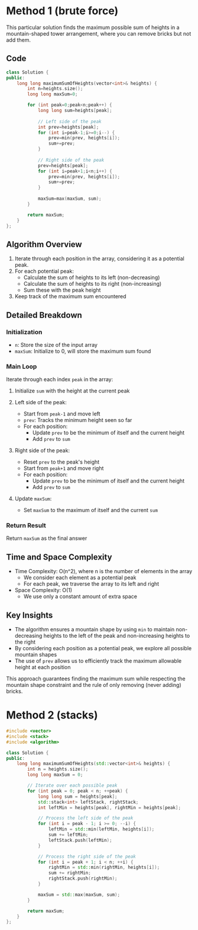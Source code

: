 # Method 1 (brute force)

This particular solution finds the maximum possible sum of heights in a mountain-shaped tower arrangement, where you can remove bricks but not add them.

## Code
```cpp
class Solution {
public:
    long long maximumSumOfHeights(vector<int>& heights) {
        int n=heights.size();
        long long maxSum=0;

        for (int peak=0;peak<n;peak++) {
            long long sum=heights[peak];
            
            // Left side of the peak
            int prev=heights[peak];
            for (int i=peak-1;i>=0;i--) {
                prev=min(prev, heights[i]);
                sum+=prev;
            }
            
            // Right side of the peak
            prev=heights[peak];
            for (int i=peak+1;i<n;i++) {
                prev=min(prev, heights[i]);
                sum+=prev;
            }
            
            maxSum=max(maxSum, sum);
        }

        return maxSum;
    }
};
```

## Algorithm Overview

1. Iterate through each position in the array, considering it as a potential peak.
2. For each potential peak:
   - Calculate the sum of heights to its left (non-decreasing)
   - Calculate the sum of heights to its right (non-increasing)
   - Sum these with the peak height
3. Keep track of the maximum sum encountered

## Detailed Breakdown

### Initialization
- `n`: Store the size of the input array
- `maxSum`: Initialize to 0, will store the maximum sum found

### Main Loop
Iterate through each index `peak` in the array:

1. Initialize `sum` with the height at the current peak

2. Left side of the peak:
   - Start from `peak-1` and move left
   - `prev`: Tracks the minimum height seen so far
   - For each position:
     - Update `prev` to be the minimum of itself and the current height
     - Add `prev` to `sum`

3. Right side of the peak:
   - Reset `prev` to the peak's height
   - Start from `peak+1` and move right
   - For each position:
     - Update `prev` to be the minimum of itself and the current height
     - Add `prev` to `sum`

4. Update `maxSum`:
   - Set `maxSum` to the maximum of itself and the current `sum`

### Return Result
Return `maxSum` as the final answer

## Time and Space Complexity

- Time Complexity: O(n^2), where n is the number of elements in the array
  - We consider each element as a potential peak
  - For each peak, we traverse the array to its left and right
- Space Complexity: O(1)
  - We use only a constant amount of extra space

## Key Insights

- The algorithm ensures a mountain shape by using `min` to maintain non-decreasing heights to the left of the peak and non-increasing heights to the right
- By considering each position as a potential peak, we explore all possible mountain shapes
- The use of `prev` allows us to efficiently track the maximum allowable height at each position

This approach guarantees finding the maximum sum while respecting the mountain shape constraint and the rule of only removing (never adding) bricks.

# Method 2 (stacks)
```cpp
#include <vector>
#include <stack>
#include <algorithm>

class Solution {
public:
    long long maximumSumOfHeights(std::vector<int>& heights) {
        int n = heights.size();
        long long maxSum = 0;

        // Iterate over each possible peak
        for (int peak = 0; peak < n; ++peak) {
            long long sum = heights[peak];
            std::stack<int> leftStack, rightStack;
            int leftMin = heights[peak], rightMin = heights[peak];

            // Process the left side of the peak
            for (int i = peak - 1; i >= 0; --i) {
                leftMin = std::min(leftMin, heights[i]);
                sum += leftMin;
                leftStack.push(leftMin);
            }

            // Process the right side of the peak
            for (int i = peak + 1; i < n; ++i) {
                rightMin = std::min(rightMin, heights[i]);
                sum += rightMin;
                rightStack.push(rightMin);
            }

            maxSum = std::max(maxSum, sum);
        }

        return maxSum;
    }
};

```
